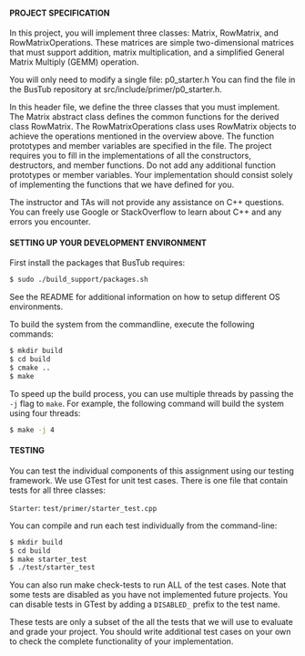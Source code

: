 #### PROJECT SPECIFICATION
In this project, you will implement three classes: Matrix, RowMatrix, and RowMatrixOperations. These matrices are simple two-dimensional matrices that must support addition, matrix multiplication, and a simplified General Matrix Multiply (GEMM) operation.

You will only need to modify a single file: p0_starter.h You can find the file in the BusTub repository at src/include/primer/p0_starter.h.

In this header file, we define the three classes that you must implement. The Matrix abstract class defines the common functions for the derived class RowMatrix. The RowMatrixOperations class uses RowMatrix objects to achieve the operations mentioned in the overview above. The function prototypes and member variables are specified in the file. The project requires you to fill in the implementations of all the constructors, destructors, and member functions. Do not add any additional function prototypes or member variables. Your implementation should consist solely of implementing the functions that we have defined for you.

The instructor and TAs will not provide any assistance on C++ questions. You can freely use Google or StackOverflow to learn about C++ and any errors you encounter.

#### SETTING UP YOUR DEVELOPMENT ENVIRONMENT

First install the packages that BusTub requires:
```bash
$ sudo ./build_support/packages.sh
```
See the README for additional information on how to setup different OS environments.

To build the system from the commandline, execute the following commands:
```bash
$ mkdir build
$ cd build
$ cmake ..
$ make
```

To speed up the build process, you can use multiple threads by passing the `-j` flag to `make`. 
For example, the following command will build the system using four threads:

```bash
$ make -j 4
```

#### TESTING

You can test the individual components of this assignment using our testing framework. We use GTest for unit test cases. 
There is one file that contain tests for all three classes:

`Starter`: `test/primer/starter_test.cpp`

You can compile and run each test individually from the command-line:
```bash
$ mkdir build
$ cd build
$ make starter_test
$ ./test/starter_test
```

You can also run make check-tests to run ALL of the test cases. Note that some tests are disabled as you have not implemented future projects. 
You can disable tests in GTest by adding a `DISABLED_` prefix to the test name.

These tests are only a subset of the all the tests that we will use to evaluate and grade your project. You should write additional test cases on your own to check the complete functionality of your implementation.